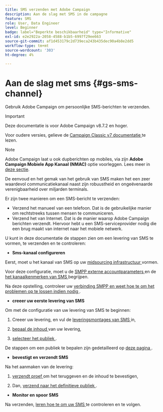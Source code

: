 ```yaml
---
title: SMS verzenden met Adobe Campaign
description: Aan de slag met SMS in de campagne
feature: SMS
role: User, Data Engineer
level: Beginner
badge: label="Beperkte beschikbaarheid" type="Informative"
exl-id: e2e2922a-2058-4588-b1b5-6997f29ee663
source-git-commit: af1d453179c2d739eca243b435dec90a4b8e2dd5
workflow-type: tm+mt
source-wordcount: '303'
ht-degree: 4%

---
```


# Aan de slag met sms {#gs-sms-channel}

Gebruik Adobe Campaign om persoonlijke SMS-berichten te verzenden.

>[!IMPORTANT]
>
>Deze documentatie is voor Adobe Campaign v8.7.2 en hoger.
>
>Voor oudere versies, gelieve de [ Campaign Classic v7 documentatie ](https://experienceleague.adobe.com/en/docs/campaign-classic/using/sending-messages/sending-messages-on-mobiles/sms-set-up/sms-set-up) te lezen.

>[!NOTE]
>
>Adobe Campaign laat u ook dupberichten op mobiles, via zijn **Adobe Campaign Mobiele App Kanaal (NMAC)** optie voorleggen. Lees meer in [deze sectie](../push.md).

De eenvoud en het gemak van het gebruik van SMS maken het een zeer waardevol communicatiekanaal naast zijn robuustheid en ongeëvenaarde verenigbaarheid over miljarden terminals.

Er zijn twee manieren om een SMS-bericht te verzenden:

* Verzend het manueel van een telefoon. Dat is de gebruikelijke manier om rechtstreeks tussen mensen te communiceren.
* Verzend het van Internet. Dat is de manier waarop Adobe Campaign berichten verzendt. Hiervoor hebt u een SMS-serviceprovider nodig die een brug maakt van internet naar het mobiele netwerk.

U kunt in deze documentatie de stappen zien om een levering van SMS te vormen, te verzenden en te controleren:

* **Sms-kanaal configureren**

Eerst, moet u het kanaal van SMS op uw [ midsourcing infrastructuur ](sms-mid-sourcing.md) vormen.

<!--The steps depend on the platform: either you have [a standalone instance](sms-standalone-instance.md) or you are in [a mid-sourcing infrastructure](sms-mid-sourcing.md).-->

Voor deze configuratie, moet u de [ SMPP externe accountparameters ](smpp-external-account.md) en de [ het kanaalkenmerken van SMS ](sms-channel.md) begrijpen.

Na deze opstelling, controleer uw [ verbinding SMPP en weet hoe te om het problemen op te lossen indien nodig ](smpp-connection.md).

* **creeer uw eerste levering van SMS**

Om met de configuratie van uw levering van SMS te beginnen:

1. Creeer uw levering, en vul de [ leveringsmontages van SMS ](sms-delivery-settings.md) in,

1. [ bepaal de inhoud ](sms-content.md) van uw levering,

1. [ selecteer het publiek ](sms-audience.md).

De stappen om een publiek te bepalen zijn gedetailleerd op [ deze pagina ](../../audiences/create-audiences.md).

* **bevestigt en verzendt SMS**

Na het aanmaken van de levering:

1. [ verzendt proef ](sms-proofs.md) om het teruggeven en de inhoud te bevestigen,

1. Dan, [ verzend naar het definitieve publiek ](sms-send.md).

* **Monitor en spoor SMS**

Na verzenden, [ leren hoe te om uw SMS ](sms-monitor.md) te controleren en te volgen.
